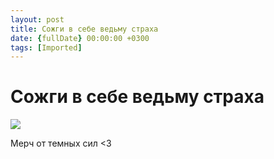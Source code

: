```yaml
---
layout: post
title: Сожги в себе ведьму страха
date: {fullDate} 00:00:00 +0300
tags: [Imported]
---
```

# Сожги в себе ведьму страха

![](http://media.tumblr.com/tumblr_lgx5wl9vKC1qfp23s.png)

Мерч от темных сил <3